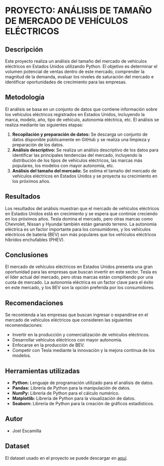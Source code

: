 # **PROYECTO: ANÁLISIS DE TAMAÑO DE MERCADO DE VEHÍCULOS ELÉCTRICOS**

## Descripción

Este proyecto realiza un análisis del tamaño del mercado de vehículos eléctricos en Estados Unidos utilizando Python. El objetivo es determinar el volumen potencial de ventas dentro de este mercado, comprender la magnitud de la demanda, evaluar los niveles de saturación del mercado e identificar oportunidades de crecimiento para las empresas.

## Metodología

El análisis se basa en un conjunto de datos que contiene información sobre los vehículos eléctricos registrados en Estados Unidos, incluyendo la marca, modelo, año, tipo de vehículo, autonomía eléctrica, etc. El análisis se realiza mediante las siguientes etapas:

1. **Recopilación y preparación de datos:** Se descarga un conjunto de datos disponible públicamente en GitHub y se realiza una limpieza y preparación de los datos.
2. **Análisis descriptivo:** Se realiza un análisis descriptivo de los datos para identificar las principales tendencias del mercado, incluyendo la distribución de los tipos de vehículos eléctricos, las marcas más populares, los modelos con mayor autonomía, etc.
3. **Análisis del tamaño del mercado:** Se estima el tamaño del mercado de vehículos eléctricos en Estados Unidos y se proyecta su crecimiento en los próximos años.

## Resultados

Los resultados del análisis muestran que el mercado de vehículos eléctricos en Estados Unidos está en crecimiento y se espera que continúe creciendo en los próximos años. Tesla domina el mercado, pero otras marcas como Chevrolet, Nissan y Hyundai también están ganando terreno. La autonomía eléctrica es un factor importante para los consumidores, y los vehículos eléctricos de batería (BEV) son más populares que los vehículos eléctricos híbridos enchufables (PHEV).

## Conclusiones

El mercado de vehículos eléctricos en Estados Unidos presenta una gran oportunidad para las empresas que buscan invertir en este sector. Tesla es el líder actual del mercado, pero otras marcas están compitiendo por una cuota de mercado. La autonomía eléctrica es un factor clave para el éxito en este mercado, y los BEV son la opción preferida por los consumidores.

## Recomendaciones

Se recomienda a las empresas que buscan ingresar o expandirse en el mercado de vehículos eléctricos que consideren las siguientes recomendaciones:

* Invertir en la producción y comercialización de vehículos eléctricos.
* Desarrollar vehículos eléctricos con mayor autonomía.
* Enfocarse en la producción de BEV.
* Competir con Tesla mediante la innovación y la mejora continua de los modelos.

## Herramientas utilizadas

* **Python:** Lenguaje de programación utilizado para el análisis de datos.
* **Pandas:** Librería de Python para la manipulación de datos.
* **NumPy:** Librería de Python para el cálculo numérico.
* **Matplotlib:** Librería de Python para la visualización de datos.
* **Seaborn:** Librería de Python para la creación de gráficos estadísticos.


## Autor

* Joel Escamilla


## Dataset

El dataset usado en el proyecto se puede descargar en [aquí](https://github.com/EJoelCM/analisis_ev/blob/main/Electric_Vehicle_Population_Data.csv).

